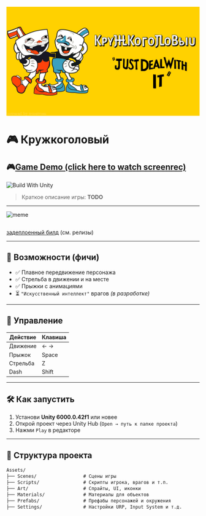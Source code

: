 ![](Assets/Materials/logo.png)
# 🎮 Кружкоголовый
## 🎮[Game Demo (click here to watch screenrec)](https://drive.google.com/file/d/1WKxSQlqPZoRy0QzZ2G5LN5zsowlM99RN/view?usp=sharing)
![Build With Unity](https://img.shields.io/badge/Unity-6000.0.42f1+-black?logo=unity&style=flat-square)

> Краткое описание игры: **TODO**

---
![meme](https://github.com/user-attachments/assets/d8b3abcc-f88a-44f9-b2c2-4d313a7620ad)

## 

[задеплоенный билд](https://wxrstvrsn.github.io/CupheadWebBuild/) (см. релизы)


---

## 🚀 Возможности (фичи)

- ✅ Плавное передвижение персонажа
- ✅ Стрельба в движении и на месте
- ✅ Прыжки с анимациями
- ⏳ ```"Искусственный интеллект"``` врагов *(в разработке)*

---

## 🎯 Управление

| Действие | Клавиша |
|----------|---------|
| Движение | ← →     |
| Прыжок   | Space   |
| Стрельба | Z       |
| Dash     | Shift   |




---

## 🛠️ Как запустить

1. Установи **Unity 6000.0.42f1** или новее
2. Открой проект через Unity Hub (`Open → путь к папке проекта`)
3. Нажми `Play` в редакторе

---

## 📁 Структура проекта

```plaintext
Assets/
├── Scenes/                 # Сцены игры
├── Scripts/                # Скрипты игрока, врагов и т.п.
├── Art/                    # Спрайты, UI, иконки
├── Materials/              # Материалы для объектов
├── Prefabs/                # Префабы персонажей и окружения
├── Settings/               # Настройки URP, Input System и т.д.
